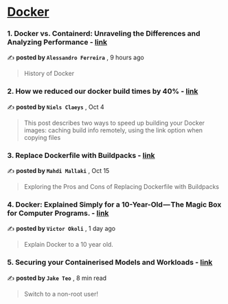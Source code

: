 
<h1><a href=https://medium.com/tag/docker/recommended target="_blank" rel="noopener noreferrer">Docker</a></h1>
<h3>1. Docker vs. Containerd: Unraveling the Differences and Analyzing Performance - <a href=https://medium.com/@argferreira1/docker-vs-containerd-unraveling-the-differences-and-analyzing-performance-9cdd369ead17?source=tag_recommended_feed---------0-84----------docker----------18347053_464c_4712_871c_7f9b55fa3543------- target="_blank" rel="noopener noreferrer">link</a></h3>

✍️ **posted by `Alessandro Ferreira`** <date> , 9 hours ago</date>

<blockquote>History of Docker</blockquote>

<h3>2. How we reduced our docker build times by 40% - <a href=https://medium.com/datamindedbe/how-we-reduced-our-docker-build-times-by-40-afea7b7f5fe7?source=tag_recommended_feed---------1-107----------docker----------18347053_464c_4712_871c_7f9b55fa3543------- target="_blank" rel="noopener noreferrer">link</a></h3>

✍️ **posted by `Niels Claeys`** <date> , Oct 4</date>

<blockquote>This post describes two ways to speed up building your Docker images: caching build info remotely, using the link option when copying files</blockquote>

<h3>3. Replace Dockerfile with Buildpacks - <a href=https://medium.com/itnext/replace-dockerfile-with-buildpacks-f7e435ad2bfc?source=tag_recommended_feed---------2-85----------docker----------18347053_464c_4712_871c_7f9b55fa3543------- target="_blank" rel="noopener noreferrer">link</a></h3>

✍️ **posted by `Mahdi Mallaki`** <date> , Oct 15</date>

<blockquote>Exploring the Pros and Cons of Replacing Dockerfile with Buildpacks</blockquote>

<h3>4. Docker: Explained Simply for a 10-Year-Old — The Magic Box for Computer Programs. - <a href=https://medium.com/aws-in-plain-english/docker-explained-simply-for-a-10-year-old-the-magic-box-for-computer-programs-94452b930d6b?source=tag_recommended_feed---------3-84----------docker----------18347053_464c_4712_871c_7f9b55fa3543------- target="_blank" rel="noopener noreferrer">link</a></h3>

✍️ **posted by `Victor Okoli`** <date> , 1 day ago</date>

<blockquote>Explain Docker to a 10 year old.</blockquote>

<h3>5. Securing your Containerised Models and Workloads - <a href=https://medium.com/towards-data-science/securing-your-containerised-models-and-workloads-3bff4d90a07b?source=tag_recommended_feed---------4-107----------docker----------18347053_464c_4712_871c_7f9b55fa3543------- target="_blank" rel="noopener noreferrer">link</a></h3>

✍️ **posted by `Jake Teo`** <date> , 8 min read</date>

<blockquote>Switch to a non-root user!</blockquote>

